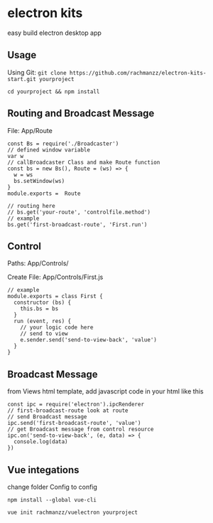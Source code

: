 # electron kits
easy build electron desktop app

## Usage
Using Git:
`git clone https://github.com/rachmanzz/electron-kits-start.git yourproject`

`cd yourproject && npm install`

## Routing and Broadcast Message
File: App/Route


    const Bs = require('./Broadcaster')
    // defined window variable
    var w
    // callBroadcaster Class and make Route function
    const bs = new Bs(), Route = (ws) => {
      w = ws
      bs.setWindow(ws)
    }
    module.exports =  Route

    // routing here
    // bs.get('your-route', 'controlfile.method')
    // example
    bs.get('first-broadcast-route', 'First.run')


## Control
Paths: App/Controls/

Create File: App/Controls/First.js


    // example
    module.exports = class First {
      constructor (bs) {
        this.bs = bs
      }
      run (event, res) {
        // your logic code here
        // send to view
        e.sender.send('send-to-view-back', 'value')
      }
    }

## Broadcast Message
from Views html template, add javascript code in your html like this

    const ipc = require('electron').ipcRenderer
    // first-broadcast-route look at route
    // send Broadcast message
    ipc.send('first-broadcast-route', 'value')
    // get Broadcast message from control resource
    ipc.on('send-to-view-back', (e, data) => {
      console.log(data)
    })

## Vue integations

change folder Config to config

`npm install --global vue-cli`

`vue init rachmanzz/vuelectron yourproject`